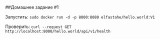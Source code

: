 ##Домашнее задание #1

Запустить:
`sudo docker run -d -p 8000:8080 elfastahe/hello.world:V1`

Проверить:
`curl --request GET http://localhost:8000/hello.world/api/v1/health`